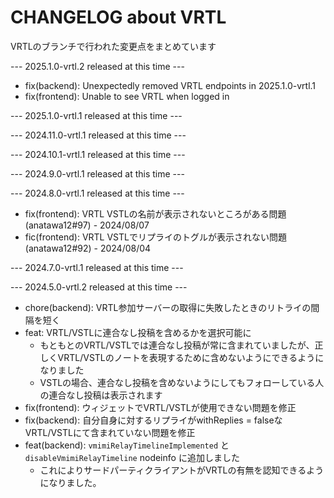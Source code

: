# CHANGELOG about VRTL

VRTLのブランチで行われた変更点をまとめています

<!-- VV Please add changelog here VV -->

--- 2025.1.0-vrtl.2 released at this time ---

- fix(backend): Unexpectedly removed VRTL endpoints in 2025.1.0-vrtl.1
- fix(frontend): Unable to see VRTL when logged in

--- 2025.1.0-vrtl.1 released at this time ---

--- 2024.11.0-vrtl.1 released at this time ---

--- 2024.10.1-vrtl.1 released at this time ---

--- 2024.9.0-vrtl.1 released at this time ---

--- 2024.8.0-vrtl.1 released at this time ---

- fix(frontend): VRTL VSTLの名前が表示されないところがある問題 (anatawa12#97) - 2024/08/07
- fic(frontend): VRTL VSTLでリプライのトグルが表示されない問題 (anatawa12#92) - 2024/08/04

--- 2024.7.0-vrtl.1 released at this time ---

--- 2024.5.0-vrtl.2 released at this time ---

- chore(backend): VRTL参加サーバーの取得に失敗したときのリトライの間隔を短く
- feat: VRTL/VSTLに連合なし投稿を含めるかを選択可能に
  - もともとのVRTL/VSTLでは連合なし投稿が常に含まれていましたが、正しくVRTL/VSTLのノートを表現するために含めないようにできるようになりました
  - VSTLの場合、連合なし投稿を含めないようにしてもフォローしている人の連合なし投稿は表示されます
- fix(frontend): ウィジェットでVRTL/VSTLが使用できない問題を修正
- fix(backend): 自分自身に対するリプライがwithReplies = falseなVRTL/VSTLにて含まれていない問題を修正
- feat(backend): `vmimiRelayTimelineImplemented` と `disableVmimiRelayTimeline` nodeinfo に追加しました
	- これによりサードパーティクライアントがVRTLの有無を認知できるようになりました。
